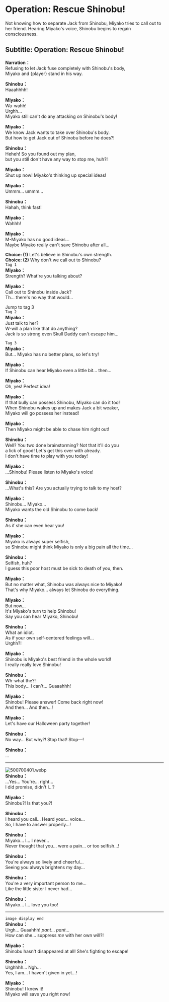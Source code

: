 # Operation: Rescue Shinobu!
Not knowing how to separate Jack from Shinobu, Miyako tries to call out to her friend. Hearing Miyako's voice, Shinobu begins to regain consciousness.
  
## Subtitle: Operation: Rescue Shinobu!
  
**Narration：**  
Refusing to let Jack fuse completely with Shinobu's body,  
Miyako and {player} stand in his way.  
  
**Shinobu：**  
Haaahhhh!  
  
**Miyako：**  
Wa-wahh!  
 Urghh...  
Miyako still can't do any attacking on Shinobu's body!  
  
**Miyako：**  
We know Jack wants to take over Shinobu's body.  
But how to get Jack out of Shinobu before he does?!  
  
**Shinobu：**  
Heheh! So you found out my plan,  
but you still don't have any way to stop me, huh?!  
  
**Miyako：**  
Shut up now! Miyako's thinking up special ideas!  
  
**Miyako：**  
Ummm... ummm...  
  
**Shinobu：**  
Hahah, think fast!  
  
**Miyako：**  
Wahhh!  
  
**Miyako：**  
M-Miyako has no good ideas...  
Maybe Miyako really can't save Shinobu after all...  
  
**Choice: (1)**  Let's believe in Shinobu's own strength.  
**Choice: (2)**  Why don't we call out to Shinobu?  
`Tag 1`  
**Miyako：**  
Strength? What're you talking about?  
  
**Miyako：**  
Call out to Shinobu inside Jack?  
Th... there's no way that would...  
  
Jump to tag 3  
`Tag 2`  
**Miyako：**  
Just talk to her?  
 W-will a plan like that do anything?  
Jack is so strong even Skull Daddy can't escape him...  
  
`Tag 3`  
**Miyako：**  
But... Miyako has no better plans, so let's try!  
  
**Miyako：**  
If Shinobu can hear Miyako even a little bit... then...  
  
**Miyako：**  
Oh, yes! Perfect idea!  
  
**Miyako：**  
If that bully can possess Shinobu, Miyako can do it too!  
When Shinobu wakes up and makes Jack a bit weaker,  
Miyako will go possess her instead!  
  
**Miyako：**  
Then Miyako might be able to chase him right out!  
  
**Shinobu：**  
Well? You two done brainstorming? Not that it'll do you  
a lick of good! Let's get this over with already.  
I don't have time to play with you today!  
  
**Miyako：**  
...Shinobu! Please listen to Miyako's voice!  
  
**Shinobu：**  
...What's this? Are you actually trying to talk to my host?  
  
**Miyako：**  
Shinobu... Miyako...  
Miyako wants the old Shinobu to come back!  
  
**Shinobu：**  
As if she can even hear you!  
  
**Miyako：**  
Miyako is always super selfish,  
so Shinobu might think Miyako is only a big pain all the time...  
  
**Shinobu：**  
Selfish, huh?  
I guess this poor host must be sick to death of you, then.  
  
**Miyako：**  
But no matter what, Shinobu was always nice to Miyako!  
That's why Miyako... always let Shinobu do everything.  
  
**Miyako：**  
But now...  
 It's Miyako's turn to help Shinobu!  
Say you can hear Miyako, Shinobu!  
  
**Shinobu：**  
What an idiot.  
As if your own self-centered feelings will...  
 Urghh?!  
  
**Miyako：**  
Shinobu is Miyako's best friend in the whole world!  
I really really love Shinobu!  
  
**Shinobu：**  
Wh-what the?!  
 This body... I can't... Guaaahhh!  
  
**Miyako：**  
Shinobu! Please answer! Come back right now!  
And then... And then...!  
  
**Miyako：**  
Let's have our Halloween party together!  
  
**Shinobu：**  
No way... But why?! Stop that! Stop—!  
  
**Shinobu：**  
...  
  

---  
  
![500700401.webp](https://redive.estertion.win/card/story/500700401.webp)  
**Shinobu：**  
...Yes... You're... right...  
I did promise, didn't I...?  
  
**Miyako：**  
Shinobu?! Is that you?!  
  
**Shinobu：**  
I heard you call... Heard your... voice...  
So, I have to answer properly...!  
  
**Shinobu：**  
Miyako... I... I never...  
Never thought that you... were a pain... or too selfish...!  
  
**Shinobu：**  
You're always so lively and cheerful...  
Seeing you always brightens my day...  
  
**Shinobu：**  
You're a very important person to me...  
Like the little sister I never had...  
  
**Shinobu：**  
Miyako... I... love you too!  
  

---  
  
`image display end`  
**Shinobu：**  
Urgh... Guaahhh! *pant*... *pant*...  
How can she... suppress *me* with her own will?!  
  
**Miyako：**  
Shinobu hasn't disappeared at all! She's fighting to escape!  
  
**Shinobu：**  
Urghhhh... Ngh...  
 Yes, I am... I haven't given in yet...!  
  
**Miyako：**  
Shinobu! I knew it!  
 Miyako will save you right now!  
